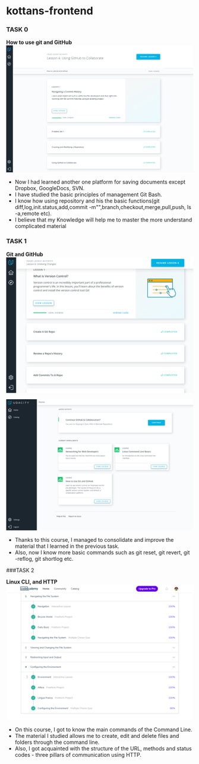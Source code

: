 # kottans-frontend
### TASK 0

**How to use git and GitHub**![Udacity Using GitHub screen](screenshots/task_0.png)
 
- Now I had learned another one platform for saving documents except Dropbox, GoogleDocs, SVN.
- I have studied the basic principles of management Git Bash.
- I know how using repository and his the basic functions(git diff,log,init.status,add,commit -m"",branch,checkout,merge,pull,push, ls -a,remote  etc).
- I believe that my Knowledge will help me to master the more understand complicated material
 

### TASK 1
**Git and GitHub**![](screenshots/task_1.png)


![](screenshots/task_1(2).png)

- Thanks to this course, I managed to consolidate and improve the material that I learned in the previous task.
- Also, now I know more basic commands such as git reset, git revert, git -reflog, git shortlog etc.

###TASK 2

**Linux CLI, and HTTP**![](task_linux_cli/Command-line.png)
- On this course, I got to know the main commands of the Command Line.
- The material I studied allows me to create, edit and delete files and folders through the command line.
- Also, I got acquainted with the structure of the URL, methods and status codes - three pillars of communication using HTTP.
